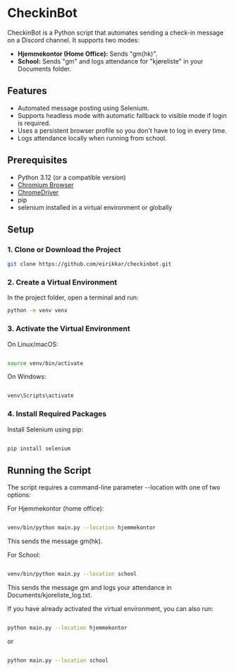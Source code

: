 # CheckinBot

CheckinBot is a Python script that automates sending a check-in message on a Discord channel. It supports two modes:

- **Hjemmekontor (Home Office):** Sends "gm(hk)".
- **School:** Sends "gm" and logs attendance for "kjøreliste" in your Documents folder.

## Features

- Automated message posting using Selenium.
- Supports headless mode with automatic fallback to visible mode if login is required.
- Uses a persistent browser profile so you don't have to log in every time.
- Logs attendance locally when running from school.

## Prerequisites

- Python 3.12 (or a compatible version)
- [Chromium Browser](https://www.chromium.org/getting-involved/download-chromium)
- [ChromeDriver](https://chromedriver.chromium.org/) 
- pip
- selenium installed in a virtual environment or globally

## Setup

### 1. Clone or Download the Project

```bash
git clone https://github.com/eirikkar/checkinbot.git

```

### 2. Create a Virtual Environment

In the project folder, open a terminal and run:

```bash
python -m venv venv
```

### 3. Activate the Virtual Environment
On Linux/macOS:

```bash

source venv/bin/activate

```

On Windows:

```bash

venv\Scripts\activate

```

### 4. Install Required Packages
Install Selenium using pip:

```bash

pip install selenium

```

## Running the Script
The script requires a command-line parameter --location with one of two options:

For Hjemmekontor (home office):

```bash

venv/bin/python main.py --location hjemmekontor

```
This sends the message gm(hk).

For School:

```bash

venv/bin/python main.py --location school

```
This sends the message gm and logs your attendance in Documents/kjoreliste_log.txt.

If you have already activated the virtual environment, you can also run:

```bash

python main.py --location hjemmekontor

```
or

```bash

python main.py --location school

```
